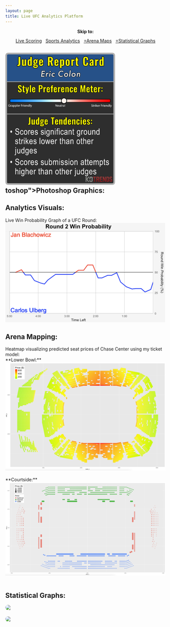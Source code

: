 ```yaml
---
layout: page
title: Live UFC Analytics Platform
---
```


<!-- Wrapper container to center everything -->
<div style="text-align: center; margin-bottom: 24px;">

  <p style="margin-bottom: 12px; font-weight: bold;">Skip to:</p>

  <div style="display: inline-flex; gap: 12px; flex-wrap: wrap; justify-content: center;">
    <a href="#photoshop" style="...">Live Scoring</a>
    <a href="#analytics" style="...">Sports Analytics</a>
    <a href="#arena" style="...">=Arena Maps</a>
    <a href="#statistical" style="...">=Statistical Graphs</a>
  </div>

</div>



<!-- Photoshop -->
<h2 id="phoJudge Report Cards highlighting UFC Scoring Tendencies: &nbsp;<br>
<img src="/assets/ufc/cleary_report_card.png" alt="Image" width="345"/>
<img src="/assets/ufc/colon_report_card.png" alt="Image" width="345"/> toshop">Photoshop Graphics:</h2>


<!-- Analytics -->
<h2 id="analytics">Analytics Visuals:</h2>
Live Win Probability Graph of a UFC Round: &nbsp;<br>
<img src="/assets/ufc/win_prob_graph.png" alt="Image" width="700"/>


<!-- Arena -->
<h2 id="arena">Arena Mapping:</h2>
Heatmap visualizing predicted seat prices of Chase Center using my ticket model: &nbsp;<br>
**Lower Bowl:** &nbsp;<br>
<img src="/assets/nba/lb_heatmap.png" alt="Image" width="700"/> &nbsp;<br>
**Courtside:** &nbsp;<br>
<img src="/assets/nba/cs_size_graph.png" alt="Image" width="700"/>  &nbsp;<br>


<!-- Statistical Graphs -->
<h2 id="statistical">Statistical Graphs:</h2>





<div style="display: flex; gap: 20px; flex-wrap: wrap;">
  <img src="/assets/gallery/ufc1.png" style="width: 300px; border-radius: 8px;">
  <img src="/assets/gallery/ufc2.png" style="width: 300px; border-radius: 8px;">
</div>
